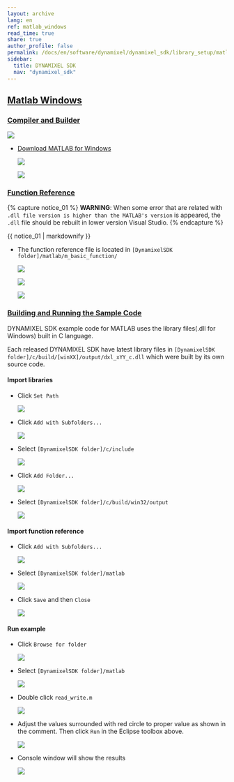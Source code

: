 ```yaml
---
layout: archive
lang: en
ref: matlab_windows
read_time: true
share: true
author_profile: false
permalink: /docs/en/software/dynamixel/dynamixel_sdk/library_setup/matlab_windows/
sidebar:
  title: DYNAMIXEL SDK
  nav: "dynamixel_sdk"
---
```


<style>body {counter-reset: h1 4 !important;}</style>
<div style="counter-reset: h2 13"></div>

<!--[dummy Header 1]>
  <h1 id="library-setup"><a href="#library-setup">Library Setup</a></h1>
<![end dummy Header 1]-->

## [Matlab Windows](#matlab-windows)

### [Compiler and Builder](#compiler-and-builder)

![](/assets/images/sw/sdk/dynamixel_sdk/library_setup/matlab/matlab.png)

* [Download MATLAB for Windows](http://www.mathworks.com/index.html?s_tid=gn_loc_drop)

  ![](/assets/images/sw/sdk/dynamixel_sdk/library_setup/matlab/windows/library_file/a1.png)

  ![](/assets/images/sw/sdk/dynamixel_sdk/library_setup/matlab/windows/library_file/a2.png)

### [Function Reference](#function-reference)
{% capture notice_01 %}
**WARNING**:
When some error that are related with `.dll file version is higher than the MATLAB's version` is appeared, the `.dll` file should be rebuilt in lower version Visual Studio.
{% endcapture %}
<div class="notice--warning">{{ notice_01 | markdownify }}</div>


* The function reference file is located in `[DynamixelSDK folder]/matlab/m_basic_function/`

  ![](/assets/images/sw/sdk/dynamixel_sdk/library_setup/matlab/windows/library_file/2.png)

  ![](/assets/images/sw/sdk/dynamixel_sdk/library_setup/matlab/windows/library_file/3.png)

  ![](/assets/images/sw/sdk/dynamixel_sdk/library_setup/matlab/windows/library_file/1.png)


### [Building and Running the Sample Code](#building-and-running-the-sample-code)

DYNAMIXEL SDK example code for MATLAB uses the library files(.dll for Windows) built in C language.

Each released DYNAMIXEL SDK have latest library files in `[DynamixelSDK folder]/c/build/[winXX]/output/dxl_xYY_c.dll` which were built by its own source code.

#### Import libraries

* Click `Set Path`

  ![](/assets/images/sw/sdk/dynamixel_sdk/library_setup/matlab/windows/sample_code/1.png)

* Click `Add with Subfolders...`

  ![](/assets/images/sw/sdk/dynamixel_sdk/library_setup/matlab/windows/sample_code/2.png)

* Select `[DynamixelSDK folder]/c/include`

  ![](/assets/images/sw/sdk/dynamixel_sdk/library_setup/matlab/windows/sample_code/3.png)

* Click `Add Folder...`

  ![](/assets/images/sw/sdk/dynamixel_sdk/library_setup/matlab/windows/sample_code/4.png)

* Select `[DynamixelSDK folder]/c/build/win32/output`

  ![](/assets/images/sw/sdk/dynamixel_sdk/library_setup/matlab/windows/sample_code/5.png)


#### Import function reference

* Click `Add with Subfolders...`

  ![](/assets/images/sw/sdk/dynamixel_sdk/library_setup/matlab/windows/sample_code/6.png)

* Select `[DynamixelSDK folder]/matlab`

  ![](/assets/images/sw/sdk/dynamixel_sdk/library_setup/matlab/windows/sample_code/7.png)

* Click `Save` and then `Close`

  ![](/assets/images/sw/sdk/dynamixel_sdk/library_setup/matlab/windows/sample_code/8.png)


#### Run example

* Click `Browse for folder`

  ![](/assets/images/sw/sdk/dynamixel_sdk/library_setup/matlab/windows/sample_code/9.png)

* Select `[DynamixelSDK folder]/matlab`

  ![](/assets/images/sw/sdk/dynamixel_sdk/library_setup/matlab/windows/sample_code/10.png)

* Double click `read_write.m`

  ![](/assets/images/sw/sdk/dynamixel_sdk/library_setup/matlab/windows/sample_code/11.png)

* Adjust the values surrounded with red circle to proper value as shown in the comment. Then click `Run` in the Eclipse toolbox above.

  ![](/assets/images/sw/sdk/dynamixel_sdk/library_setup/matlab/windows/sample_code/13.png)

* Console window will show the results

  ![](/assets/images/sw/sdk/dynamixel_sdk/library_setup/matlab/windows/sample_code/14.png)
